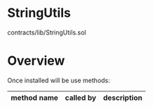 # StringUtils

contracts/lib/StringUtils.sol

# Overview

Once installed will be use methods:

| **method name** | **called by** | **description** |
|-|-|-|